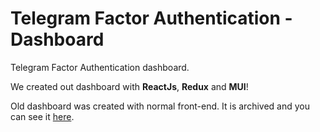 # Telegram Factor Authentication - Dashboard

Telegram Factor Authentication dashboard.

We created out dashboard with **ReactJs**, **Redux** and **MUI**!

Old dashboard was created with normal front-end. It is archived and you can see it [here](https://github.com/tele-fa/dashboard-archive).